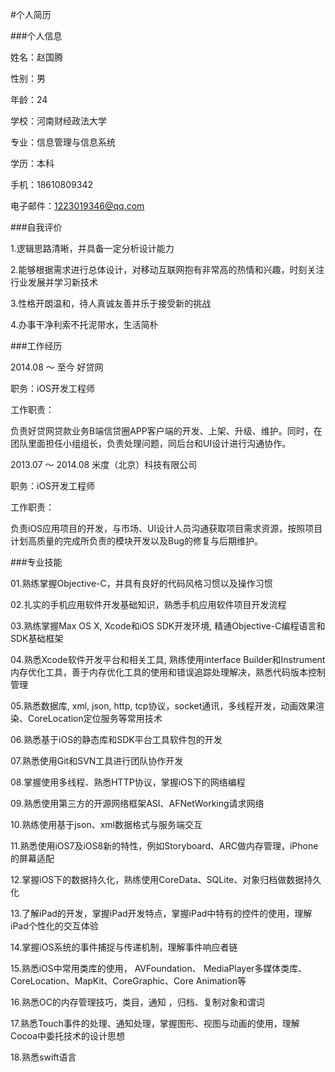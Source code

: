 
#个人简历

###个人信息

姓名：赵国腾

性别：男

年龄：24

学校：河南财经政法大学

专业：信息管理与信息系统

学历：本科

手机：18610809342

电子邮件：1223019346@qq.com

###自我评价

1.逻辑思路清晰，并具备一定分析设计能力

2.能够根据需求进行总体设计，对移动互联网抱有非常高的热情和兴趣，时刻关注行业发展并学习新技术

3.性格开朗温和，待人真诚友善并乐于接受新的挑战

4.办事干净利索不托泥带水，生活简朴

###工作经历

2014.08 ～ 至今 好贷网

职务：iOS开发工程师

工作职责：

负责好贷网贷款业务B端信贷圈APP客户端的开发、上架、升级、维护。同时，在团队里面担任小组组长，负责处理问题，同后台和UI设计进行沟通协作。

2013.07 ～ 2014.08 米度（北京）科技有限公司

职务：iOS开发工程师

工作职责：

负责iOS应用项目的开发，与市场、UI设计人员沟通获取项目需求资源，按照项目计划高质量的完成所负责的模块开发以及Bug的修复与后期维护。

###专业技能

01.熟练掌握Objective-C，并具有良好的代码风格习惯以及操作习惯

02.扎实的手机应用软件开发基础知识，熟悉手机应用软件项目开发流程

03.熟练掌握Max OS X, Xcode和iOS SDK开发环境, 精通Objective-C编程语言和SDK基础框架

04.熟悉Xcode软件开发平台和相关工具, 熟练使用interface Builder和Instrument内存优化工具，善于内存优化工具的使用和错误追踪处理解决，熟悉代码版本控制管理

05.熟悉数据库, xml, json, http, tcp协议，socket通讯，多线程开发，动画效果渲染、CoreLocation定位服务等常用技术

06.熟悉基于iOS的静态库和SDK平台工具软件包的开发

07.熟悉使用Git和SVN工具进行团队协作开发

08.掌握使用多线程、熟悉HTTP协议，掌握iOS下的网络编程

09.熟悉使用第三方的开源网络框架ASI、AFNetWorking请求网络

10.熟练使用基于json、xml数据格式与服务端交互

11.熟悉使用iOS7及iOS8新的特性，例如Storyboard、ARC做内存管理，iPhone的屏幕适配

12.掌握iOS下的数据持久化，熟练使用CoreData、SQLite、对象归档做数据持久化

13.了解iPad的开发，掌握iPad开发特点，掌握iPad中特有的控件的使用，理解iPad个性化的交互体验

14.掌握iOS系统的事件捕捉与传递机制，理解事件响应者链

15.熟悉iOS中常用类库的使用， AVFoundation、 MediaPlayer多媒体类库、CoreLocation、MapKit、CoreGraphic、Core Animation等

16.熟悉OC的内存管理技巧，类目，通知 ，归档、复制对象和谓词

17.熟悉Touch事件的处理、通知处理，掌握图形、视图与动画的使用，理解Cocoa中委托技术的设计思想

18.熟悉swift语言





